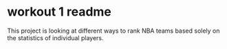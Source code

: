 # workout 1 readme
This project is looking at different ways to rank NBA teams based solely on the statistics of individual players. 